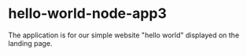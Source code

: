 # hello-world-node-app3
The application is for our simple website "hello world" displayed on the landing page.
